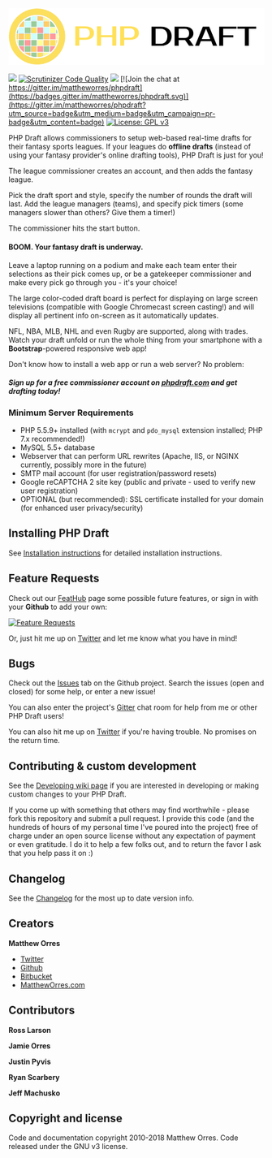 ![PHP Draft](/images/logo_xlarge.png?raw=true "PHP Draft")

<a href="https://codeclimate.com/github/mattheworres/phpdraft"><img src="https://codeclimate.com/github/mattheworres/phpdraft/badges/gpa.svg" /></a>
[![Scrutinizer Code Quality](https://scrutinizer-ci.com/g/mattheworres/phpdraft/badges/quality-score.png?b=master)](https://scrutinizer-ci.com/g/mattheworres/phpdraft/?branch=master)
<a href="https://codeclimate.com/github/mattheworres/phpdraft/coverage"><img src="https://codeclimate.com/github/mattheworres/phpdraft/badges/coverage.svg" /></a>
[![Join the chat at https://gitter.im/mattheworres/phpdraft](https://badges.gitter.im/mattheworres/phpdraft.svg)](https://gitter.im/mattheworres/phpdraft?utm_source=badge&utm_medium=badge&utm_campaign=pr-badge&utm_content=badge)
[![License: GPL v3](https://img.shields.io/badge/License-GPL%20v3-blue.svg)](http://www.gnu.org/licenses/gpl-3.0)

PHP Draft allows commissioners to setup web-based real-time drafts for their fantasy sports leagues. If your leagues do **offline drafts** (instead of using your fantasy provider's online drafting tools), PHP Draft is just for you!

The league commissioner creates an account, and then adds the fantasy league.

Pick the draft sport and style, specify the number of rounds the draft will last. Add the league managers (teams), and specify pick timers (some managers slower than others? Give them a timer!)

The commissioner hits the start button.

#### **BOOM**. Your fantasy draft is underway.

Leave a laptop running on a podium and make each team enter their selections as their pick comes up, or be a gatekeeper commissioner and make every pick go through you - it's your choice!

The large color-coded draft board is perfect for displaying on large screen televisions (compatible with Google Chromecast screen casting!) and will display all pertinent info on-screen as it automatically updates.

NFL, NBA, MLB, NHL and even Rugby are supported, along with trades. Watch your draft unfold or run the whole thing from your smartphone with a **Bootstrap**-powered responsive web app!

Don't know how to install a web app or run a web server? No problem:

##### Sign up for a free commissioner account on [phpdraft.com](https://phpdraft.com) and get drafting today!

### Minimum Server Requirements
- PHP 5.5.9+ installed (with `mcrypt` and `pdo_mysql` extension installed; PHP 7.x recommended!)
- MySQL 5.5+ database
- Webserver that can perform URL rewrites (Apache, IIS, or NGINX currently, possibly more in the future)
- SMTP mail account (for user registration/password resets)
- Google reCAPTCHA 2 site key (public and private - used to verify new user registration)
- OPTIONAL (but recommended): SSL certificate installed for your domain (for enhanced user privacy/security)

## Installing PHP Draft

See [Installation instructions](https://github.com/mattheworres/phpdraft/wiki/Installing-PHP-Draft) for detailed installation instructions.

## Feature Requests

Check out our [FeatHub](http://feathub.com/mattheworres/phpdraft) page some possible future features, or sign in with your **Github** to add your own:

[![Feature Requests](http://feathub.com/mattheworres/phpdraft?format=svg)](http://feathub.com/mattheworres/phpdraft)

Or, just hit me up on [Twitter](https://twitter.com/mattheworres) and let me know what you have in mind!

## Bugs

Check out the [Issues](https://github.com/mattheworres/phpdraft/issues) tab on the Github project. Search the issues (open and closed) for some help, or enter a new issue!

You can also enter the project's [Gitter](https://gitter.im/mattheworres/phpdraft) chat room for help from me or other PHP Draft users!

You can also hit me up on [Twitter](https://twitter.com/mattheworres) if you're having trouble. No promises on the return time.

## Contributing & custom development

See the [Developing wiki page](https://github.com/mattheworres/phpdraft/wiki/Developing) if you are interested in developing or making custom changes to your PHP Draft.

If you come up with something that others may find worthwhile - please fork this repository and submit a pull request. I provide this code (and the hundreds of hours of my personal time I've poured into the project) free of charge under an open source license without any expectation of payment or even gratitude. I do it to help a few folks out, and to return the favor I ask that you help pass it on :)

## Changelog

See the [Changelog](https://github.com/mattheworres/phpdraft/wiki/Changelog) for the most up to date version info.

## Creators

**Matthew Orres**

  - [Twitter](https://twitter.com/mattheworres)
  - [Github](https://github.com/mattheworres)
  - [Bitbucket](https://bitbucket.org/mattheworres/)
  - [MatthewOrres.com](http://www.mattheworres.com)

## Contributors

**Ross Larson**

**Jamie Orres**

**Justin Pyvis**

**Ryan Scarbery**

**Jeff Machusko**

## Copyright and license

Code and documentation copyright 2010-2018 Matthew Orres. Code released under the GNU v3 license.
